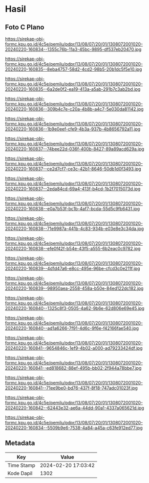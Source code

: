 # Hasil

## Foto C Plano

https://sirekap-obj-formc.kpu.go.id/4c5e/pemilu/pdpr/13/08/07/20/01/1308072001020-20240220-160834--1355c76b-11a3-45bc-9895-df537eb20470.jpg

https://sirekap-obj-formc.kpu.go.id/4c5e/pemilu/pdpr/13/08/07/20/01/1308072001020-20240220-160835--8eba4757-58d2-4cd2-98b5-20b1dc5f5e10.jpg

https://sirekap-obj-formc.kpu.go.id/4c5e/pemilu/pdpr/13/08/07/20/01/1308072001020-20240220-160835--6a2de0f2-ea19-413a-a5ab-291b7c3ab2bd.jpg

https://sirekap-obj-formc.kpu.go.id/4c5e/pemilu/pdpr/13/08/07/20/01/1308072001020-20240220-160836--309b4c7e-c20a-4b8b-a4c7-5e030da81142.jpg

https://sirekap-obj-formc.kpu.go.id/4c5e/pemilu/pdpr/13/08/07/20/01/1308072001020-20240220-160836--1b9e0eef-cfe9-4b3a-937b-4b8656792a11.jpg

https://sirekap-obj-formc.kpu.go.id/4c5e/pemilu/pdpr/13/08/07/20/01/1308072001020-20240220-160837--74bee22d-036f-400b-8427-89a89acd629a.jpg

https://sirekap-obj-formc.kpu.go.id/4c5e/pemilu/pdpr/13/08/07/20/01/1308072001020-20240220-160837--ce2d7cf7-ce3c-42b1-8646-50db1d0f3493.jpg

https://sirekap-obj-formc.kpu.go.id/4c5e/pemilu/pdpr/13/08/07/20/01/1308072001020-20240220-160837--2eda84cd-69a4-413f-b4cd-1b2f7015073d.jpg

https://sirekap-obj-formc.kpu.go.id/4c5e/pemilu/pdpr/13/08/07/20/01/1308072001020-20240220-160838--e0a7b53f-bc1b-4af7-bcda-55d5c9fb6431.jpg

https://sirekap-obj-formc.kpu.go.id/4c5e/pemilu/pdpr/13/08/07/20/01/1308072001020-20240220-160838--71e9987a-441b-4c83-934b-e03e8e3c34da.jpg

https://sirekap-obj-formc.kpu.go.id/4c5e/pemilu/pdpr/13/08/07/20/01/1308072001020-20240220-160838--efe0f42f-b54e-43f5-a555-6b2eac0c9782.jpg

https://sirekap-obj-formc.kpu.go.id/4c5e/pemilu/pdpr/13/08/07/20/01/1308072001020-20240220-160839--4d1d47a6-e8cc-495e-96be-cfcd3c0e211f.jpg

https://sirekap-obj-formc.kpu.go.id/4c5e/pemilu/pdpr/13/08/07/20/01/1308072001020-20240220-160839--98950aea-2558-458a-b50e-84ed122dc182.jpg

https://sirekap-obj-formc.kpu.go.id/4c5e/pemilu/pdpr/13/08/07/20/01/1308072001020-20240220-160840--1325c8f3-0505-4a62-9b6e-62d806e69e45.jpg

https://sirekap-obj-formc.kpu.go.id/4c5e/pemilu/pdpr/13/08/07/20/01/1308072001020-20240220-160840--ad1a6266-7f91-4d6c-9f6e-f42166fae540.jpg

https://sirekap-obj-formc.kpu.go.id/4c5e/pemilu/pdpr/13/08/07/20/01/1308072001020-20240220-160841--9654846c-1ef9-4b02-a000-ad79233424df.jpg

https://sirekap-obj-formc.kpu.go.id/4c5e/pemilu/pdpr/13/08/07/20/01/1308072001020-20240220-160841--ed818682-88ef-495b-bb02-2f944a78bbe7.jpg

https://sirekap-obj-formc.kpu.go.id/4c5e/pemilu/pdpr/13/08/07/20/01/1308072001020-20240220-160841--71ee9be0-bd76-437f-8f18-747adc01023f.jpg

https://sirekap-obj-formc.kpu.go.id/4c5e/pemilu/pdpr/13/08/07/20/01/1308072001020-20240220-160842--62443e32-ae6a-44dd-90a1-4337a065621d.jpg

https://sirekap-obj-formc.kpu.go.id/4c5e/pemilu/pdpr/13/08/07/20/01/1308072001020-20240220-160834--5509b9e6-7538-4a84-a45a-c63fe912ed77.jpg


## Metadata

| Key        | Value               |
| ---------- | ------------------- |
| Time Stamp | 2024-02-20 17:03:42 |
| Kode Dapil | 1302                |



